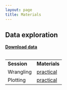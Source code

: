```yaml
---
layout: page
title: Materials
---
```


## Data exploration

<a href="https://raw.githubusercontent.com/cdsbasel/dataanalytics_rsessions/master/dataanalytics_data.zip"><b>Download data</b></a>

<table>
  <table cellspacing="0" cellpadding="0">
  <tr>
    <td ><b>Session</b></td>
    <td ><b>Materials</b></td>
  </tr>
  <tr>
    <td >Wrangling</td>
    <td><a href="https://cdsbasel.github.io/dataanalytics_rsessions/_sessions/Wrangling/Wrangling.html>slides</a>,
        <a href="https://cdsbasel.github.io/dataanalytics_rsessions/_sessions/Wrangling/Wrangling_practical.html">practical</a>
    </td>
  </tr>
  <tr>
    <td>Plotting</td>
    <td><a href="https://cdsbasel.github.io/dataanalytics_rsessions/_sessions/Plotting/Plotting.html>slides</a>,
        <a href="https://cdsbasel.github.io/dataanalytics_rsessions/_sessions/Plotting/Plotting_practical.html">practical</a>
    </td>
  </tr>

</table>
